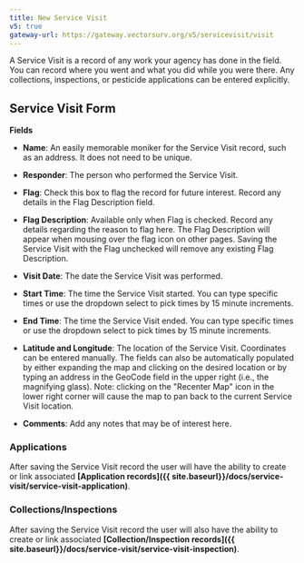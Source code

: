 ```yaml
---
title: New Service Visit
v5: true
gateway-url: https://gateway.vectorsurv.org/v5/servicevisit/visit
---
```


A Service Visit is a record of any work your agency has done in the field. You can record where you went and what you did while you were there. Any collections, inspections, or pesticide applications can be entered explicitly.

## Service Visit Form

**Fields**

- **Name**: An easily memorable moniker for the Service Visit record, such as an address. It does not need to be unique.

- **Responder**: The person who performed the Service Visit.

- **Flag**: Check this box to flag the record for future interest. Record any details in the Flag Description field.

- **Flag Description**: Available only when Flag is checked. Record any details regarding the reason to flag here. The Flag Description will appear when mousing over the flag icon on other pages. Saving the Service Visit with the Flag unchecked will remove any existing Flag Description.

- **Visit Date**: The date the Service Visit was performed.

- **Start Time**: The time the Service Visit started. You can type specific times or use the dropdown select to pick times by 15 minute increments.

- **End Time**: The time the Service Visit ended. You can type specific times or use the dropdown select to pick times by 15 minute increments.

- **Latitude and Longitude**: The location of the Service Visit. Coordinates can be entered manually. The fields can also be automatically populated by either expanding the map and clicking on the desired location or by typing an address in the GeoCode field in the upper right (i.e., the magnifying glass). Note: clicking on the "Recenter Map" icon in the lower right corner will cause the map to pan back to the current Service Visit location.

- **Comments**: Add any notes that may be of interest here.

### Applications

After saving the Service Visit record the user will have the ability to create or link associated **[Application records]({{ site.baseurl}}/docs/service-visit/service-visit-application)**.

### Collections/Inspections

After saving the Service Visit record the user will also have the ability to create or link associated **[Collection/Inspection records]({{ site.baseurl}}/docs/service-visit/service-visit-inspection)**.
